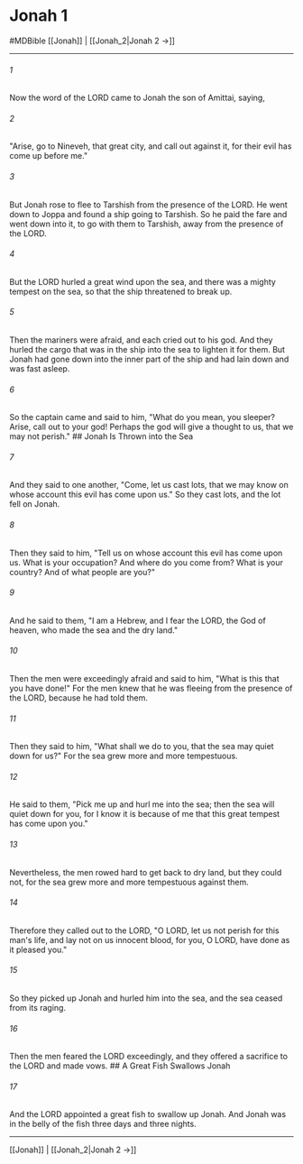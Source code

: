 # Jonah 1
#MDBible
[[Jonah]] | [[Jonah_2|Jonah 2 →]]

***

###### 1 

Now the word of the LORD came to Jonah the son of Amittai, saying, 

###### 2 

"Arise, go to Nineveh, that great city, and call out against it, for their evil has come up before me." 

###### 3 

But Jonah rose to flee to Tarshish from the presence of the LORD. He went down to Joppa and found a ship going to Tarshish. So he paid the fare and went down into it, to go with them to Tarshish, away from the presence of the LORD. 

###### 4 

But the LORD hurled a great wind upon the sea, and there was a mighty tempest on the sea, so that the ship threatened to break up. 

###### 5 

Then the mariners were afraid, and each cried out to his god. And they hurled the cargo that was in the ship into the sea to lighten it for them. But Jonah had gone down into the inner part of the ship and had lain down and was fast asleep. 

###### 6 

So the captain came and said to him, "What do you mean, you sleeper? Arise, call out to your god! Perhaps the god will give a thought to us, that we may not perish." ## Jonah Is Thrown into the Sea 

###### 7 

And they said to one another, "Come, let us cast lots, that we may know on whose account this evil has come upon us." So they cast lots, and the lot fell on Jonah. 

###### 8 

Then they said to him, "Tell us on whose account this evil has come upon us. What is your occupation? And where do you come from? What is your country? And of what people are you?" 

###### 9 

And he said to them, "I am a Hebrew, and I fear the LORD, the God of heaven, who made the sea and the dry land." 

###### 10 

Then the men were exceedingly afraid and said to him, "What is this that you have done!" For the men knew that he was fleeing from the presence of the LORD, because he had told them. 

###### 11 

Then they said to him, "What shall we do to you, that the sea may quiet down for us?" For the sea grew more and more tempestuous. 

###### 12 

He said to them, "Pick me up and hurl me into the sea; then the sea will quiet down for you, for I know it is because of me that this great tempest has come upon you." 

###### 13 

Nevertheless, the men rowed hard to get back to dry land, but they could not, for the sea grew more and more tempestuous against them. 

###### 14 

Therefore they called out to the LORD, "O LORD, let us not perish for this man's life, and lay not on us innocent blood, for you, O LORD, have done as it pleased you." 

###### 15 

So they picked up Jonah and hurled him into the sea, and the sea ceased from its raging. 

###### 16 

Then the men feared the LORD exceedingly, and they offered a sacrifice to the LORD and made vows. ## A Great Fish Swallows Jonah 

###### 17 

And the LORD appointed a great fish to swallow up Jonah. And Jonah was in the belly of the fish three days and three nights. 

***

[[Jonah]] | [[Jonah_2|Jonah 2 →]]
